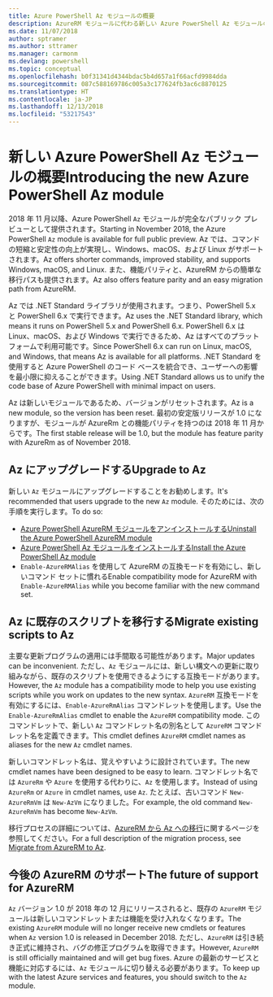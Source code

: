 ```yaml
---
title: Azure PowerShell Az モジュールの概要
description: AzureRM モジュールに代わる新しい Azure PowerShell Az モジュールの概要。
ms.date: 11/07/2018
author: sptramer
ms.author: sttramer
ms.manager: carmonm
ms.devlang: powershell
ms.topic: conceptual
ms.openlocfilehash: b0f31341d4344bdac5b4d657a1f66acfd9984dda
ms.sourcegitcommit: 087c588169786c005a3c177624fb3ac6c8870125
ms.translationtype: HT
ms.contentlocale: ja-JP
ms.lasthandoff: 12/13/2018
ms.locfileid: "53217543"
---
```

# <a name="introducing-the-new-azure-powershell-az-module"></a><span data-ttu-id="ff16c-103">新しい Azure PowerShell Az モジュールの概要</span><span class="sxs-lookup"><span data-stu-id="ff16c-103">Introducing the new Azure PowerShell Az module</span></span>

<span data-ttu-id="ff16c-104">2018 年 11 月以降、Azure PowerShell `Az` モジュールが完全なパブリック プレビューとして提供されます。</span><span class="sxs-lookup"><span data-stu-id="ff16c-104">Starting in November 2018, the Azure PowerShell `Az` module is available for full public preview.</span></span>
<span data-ttu-id="ff16c-105">Az では、コマンドの短縮と安定性の向上が実現し、Windows、macOS、および Linux がサポートされます。</span><span class="sxs-lookup"><span data-stu-id="ff16c-105">Az offers shorter commands, improved stability, and supports Windows, macOS, and Linux.</span></span> <span data-ttu-id="ff16c-106">また、機能パリティと、AzureRM からの簡単な移行パスも提供されます。</span><span class="sxs-lookup"><span data-stu-id="ff16c-106">Az also offers feature parity and an easy migration path from AzureRM.</span></span>

<span data-ttu-id="ff16c-107">Az では .NET Standard ライブラリが使用されます。つまり、PowerShell 5.x と PowerShell 6.x で実行できます。</span><span class="sxs-lookup"><span data-stu-id="ff16c-107">Az uses the .NET Standard library, which means it runs on PowerShell 5.x and PowerShell 6.x.</span></span>
<span data-ttu-id="ff16c-108">PowerShell 6.x は Linux、macOS、および Windows で実行できるため、Az はすべてのプラットフォームで利用可能です。</span><span class="sxs-lookup"><span data-stu-id="ff16c-108">Since PowerShell 6.x can run on Linux, macOS, and Windows, that means Az is available for all platforms.</span></span>
<span data-ttu-id="ff16c-109">.NET Standard を使用すると Azure PowerShell のコード ベースを統合でき、ユーザーへの影響を最小限に抑えることができます。</span><span class="sxs-lookup"><span data-stu-id="ff16c-109">Using .NET Standard allows us to unify the code base of Azure PowerShell with minimal impact on users.</span></span>

<span data-ttu-id="ff16c-110">Az は新しいモジュールであるため、バージョンがリセットされます。</span><span class="sxs-lookup"><span data-stu-id="ff16c-110">Az is a new module, so the version has been reset.</span></span> <span data-ttu-id="ff16c-111">最初の安定版リリースが 1.0 になりますが、モジュールが AzureRm との機能パリティを持つのは 2018 年 11 月からです。</span><span class="sxs-lookup"><span data-stu-id="ff16c-111">The first stable release will be 1.0, but the module has feature parity with AzureRm as of November 2018.</span></span>

## <a name="upgrade-to-az"></a><span data-ttu-id="ff16c-112">Az にアップグレードする</span><span class="sxs-lookup"><span data-stu-id="ff16c-112">Upgrade to Az</span></span>

<span data-ttu-id="ff16c-113">新しい `Az` モジュールにアップグレードすることをお勧めします。</span><span class="sxs-lookup"><span data-stu-id="ff16c-113">It's recommended that users upgrade to the new `Az` module.</span></span> <span data-ttu-id="ff16c-114">そのためには、次の手順を実行します。</span><span class="sxs-lookup"><span data-stu-id="ff16c-114">To do so:</span></span>

* [<span data-ttu-id="ff16c-115">Azure PowerShell AzureRM モジュールをアンインストールする</span><span class="sxs-lookup"><span data-stu-id="ff16c-115">Uninstall the Azure PowerShell AzureRM module</span></span>](/powershell/azure/uninstall-azurerm-ps)
* [<span data-ttu-id="ff16c-116">Azure PowerShell Az モジュールをインストールする</span><span class="sxs-lookup"><span data-stu-id="ff16c-116">Install the Azure PowerShell Az module</span></span>](/powershell/azure/install-az-ps)
* <span data-ttu-id="ff16c-117">`Enable-AzureRMAlias` を使用して AzureRM の互換モードを有効にし、新しいコマンド セットに慣れる</span><span class="sxs-lookup"><span data-stu-id="ff16c-117">Enable compatibility mode for AzureRM with `Enable-AzureRMAlias` while you become familiar with the new command set.</span></span>

## <a name="migrate-existing-scripts-to-az"></a><span data-ttu-id="ff16c-118">Az に既存のスクリプトを移行する</span><span class="sxs-lookup"><span data-stu-id="ff16c-118">Migrate existing scripts to Az</span></span>

<span data-ttu-id="ff16c-119">主要な更新プログラムの適用には手間取る可能性があります。</span><span class="sxs-lookup"><span data-stu-id="ff16c-119">Major updates can be inconvenient.</span></span> <span data-ttu-id="ff16c-120">ただし、`Az` モジュールには、新しい構文への更新に取り組みながら、既存のスクリプトを使用できるようにする互換モードがあります。</span><span class="sxs-lookup"><span data-stu-id="ff16c-120">However, the `Az` module has a compatibility mode to help you use existing scripts while you work on updates to the new syntax.</span></span> <span data-ttu-id="ff16c-121">`AzureRM` 互換モードを有効にするには、`Enable-AzureRmAlias` コマンドレットを使用します。</span><span class="sxs-lookup"><span data-stu-id="ff16c-121">Use the `Enable-AzureRmAlias` cmdlet to enable the `AzureRM` compatibility mode.</span></span> <span data-ttu-id="ff16c-122">このコマンドレットで、新しい `Az` コマンドレット名の別名として `AzureRM` コマンドレット名を定義できます。</span><span class="sxs-lookup"><span data-stu-id="ff16c-122">This cmdlet defines `AzureRM` cmdlet names as aliases for the new `Az` cmdlet names.</span></span>

<span data-ttu-id="ff16c-123">新しいコマンドレット名は、覚えやすいように設計されています。</span><span class="sxs-lookup"><span data-stu-id="ff16c-123">The new cmdlet names have been designed to be easy to learn.</span></span> <span data-ttu-id="ff16c-124">コマンドレット名では `AzureRm` や `Azure` を使用する代わりに、`Az` を使用します。</span><span class="sxs-lookup"><span data-stu-id="ff16c-124">Instead of using `AzureRm` or `Azure` in cmdlet names, use `Az`.</span></span> <span data-ttu-id="ff16c-125">たとえば、古いコマンド `New-AzureRmVm` は `New-AzVm` になりました。</span><span class="sxs-lookup"><span data-stu-id="ff16c-125">For example, the old command `New-AzureRmVm` has become `New-AzVm`.</span></span>

<span data-ttu-id="ff16c-126">移行プロセスの詳細については、[AzureRM から Az への移行](migrate-from-azurerm-to-az.md)に関するページを参照してください。</span><span class="sxs-lookup"><span data-stu-id="ff16c-126">For a full description of the migration process, see [Migrate from AzureRM to Az](migrate-from-azurerm-to-az.md).</span></span>

## <a name="the-future-of-support-for-azurerm"></a><span data-ttu-id="ff16c-127">今後の AzureRM のサポート</span><span class="sxs-lookup"><span data-stu-id="ff16c-127">The future of support for AzureRM</span></span>

<span data-ttu-id="ff16c-128">`Az` バージョン 1.0 が 2018 年の 12 月にリリースされると、既存の `AzureRM` モジュールは新しいコマンドレットまたは機能を受け入れなくなります。</span><span class="sxs-lookup"><span data-stu-id="ff16c-128">The existing `AzureRM` module will no longer receive new cmdlets or features when `Az` version 1.0 is released in December 2018.</span></span> <span data-ttu-id="ff16c-129">ただし、`AzureRM` は引き続き正式に維持され、バグの修正プログラムを取得できます。</span><span class="sxs-lookup"><span data-stu-id="ff16c-129">However, `AzureRM` is still officially maintained and will get bug fixes.</span></span> <span data-ttu-id="ff16c-130">Azure の最新のサービスと機能に対応するには、`Az` モジュールに切り替える必要があります。</span><span class="sxs-lookup"><span data-stu-id="ff16c-130">To keep up with the latest Azure services and features, you should switch to the `Az` module.</span></span>
